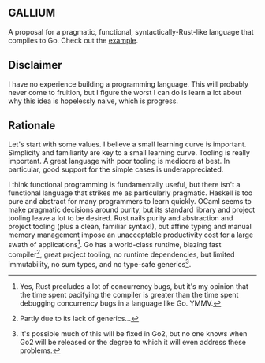 GALLIUM
-------

A proposal for a pragmatic, functional, syntactically-Rust-like language that
compiles to Go. Check out the [example][0].

## Disclaimer

I have no experience building a programming language. This will probably never
come to fruition, but I figure the worst I can do is learn a lot about why this
idea is hopelessly naive, which is progress.

## Rationale

Let's start with some values. I believe a small learning curve is important.
Simplicity and familiarity are key to a small learning curve. Tooling is
really important. A great language with poor tooling is mediocre at best. In
particular, good support for the simple cases is underappreciated.

I think functional programming is fundamentally useful, but there isn't a
functional language that strikes me as particularly pragmatic. Haskell is too
pure and abstract for many programmers to learn quickly. OCaml seems to make
pragmatic decisions around purity, but its standard library and project tooling
leave a lot to be desired. Rust nails purity and abstraction and project
tooling (plus a clean, familiar syntax!), but affine typing and manual memory
management impose an unacceptable productivity cost for a large swath of
applications[^a]. Go has a world-class runtime, blazing fast compiler[^b],
great project tooling, no runtime dependencies, but limited immutability, no
sum types, and no type-safe generics[^c].

[^a]: Yes, Rust precludes a lot of concurrency bugs, but it's my opinion that
      the time spent pacifying the compiler is greater than the time spent
      debugging concurrency bugs in a language like Go. YMMV.
[^b]: Partly due to its lack of generics...
[^c]: It's possible much of this will be fixed in Go2, but no one knows when
      Go2 will be released or the degree to which it will even address these
      problems.

[0]: ./example.ga
